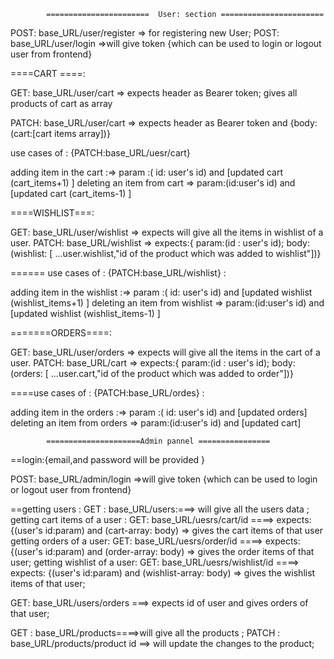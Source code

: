             =======================  User: section =======================
POST:  base_URL/user/register    => for registering new User;
POST:   base_URL/user/login    =>will give token {which can be used to login or logout user from frontend}

====CART ====:

GET: base_URL/user/cart =>  expects header as Bearer token; gives all products of cart as array

PATCH: base_URL/user/cart =>  expects header as Bearer token and {body: (cart:[cart items array])}  

use cases of : {PATCH:base_URL/uesr/cart}

adding item in the cart :=> param :( id: user's id) and [updated cart (cart_items+1) ]
deleting an item from cart => param:(id:user's id) and [updated cart (cart_items-1) ]
 
====WISHLIST===:

GET: base_URL/user/wishlist   =>  expects  will give all the items in wishlist of  a user.
PATCH: base_URL/wishlist =>  expects:{  param:(id : user's id);  body: (wishlist: [ ...user.wishlist,"id of the product which was added to wishlist"])}  

====== use cases of : {PATCH:base_URL/wishlist} :

adding item in the wishlist :=> param :( id: user's id) and [updated wishlist (wishlist_items+1) ]
deleting an item from wishlist => param:(id:user's id) and [updated wishlist (wishlist_items-1) ]

=======ORDERS====:

GET: base_URL/user/orders   =>  expects  will give all the items in the cart of  a user.
PATCH: base_URL/cart =>  expects:{  param:(id : user's id);  body: (orders: [ ...user.cart,"id of the product which was added to order"])}  

====use cases of : {PATCH:base_URL/ordes} :

adding item in the orders :=> param :( id: user's id) and [updated orders]
deleting an item from orders => param:(id:user's id) and [updated cart]


			=====================Admin pannel ================
==login:{email,and password will be provided }

POST: base_URL/admin/login  =>will give token {which can be used to login or logout user from frontend}

==getting users :
GET : base_URL/users:===> will give all the users data ;
getting cart items of a user :
GET:  base_URL/uesrs/cart/id ====> expects: {(user's id:param) and (cart-array: body) => gives the cart items of that user
getting orders of a user:
GET:  base_URL/uesrs/order/id ====> expects: {(user's id:param) and (order-array: body) => gives the order items of that user;
getting wishlist of a user:
GET:  base_URL/uesrs/wishlist/id ====> expects: {(user's id:param) and (wishlist-array: body) => gives the wishlist items of that user;




GET: base_URL/users/orders ===> expects id of user and gives orders of that user;




GET : base_URL/products====>will give all the products ;
PATCH : base_URL/products/product id  ==> will update the changes to the product;